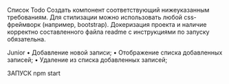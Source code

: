 Список Todo
Создать компонент соответствующий нижеуказанным требованиям. Для
стилизации можно использовать любой css-фреймворк (например, bootstrap).
Докеризация проекта и наличие корректно составленного файла readme с
инструкциями по запуску обязательна.

Junior
• Добавление новой записи;
• Отображение списка добавленных записей;
• Удаление из списка добавленных записей;

ЗАПУСК npm start